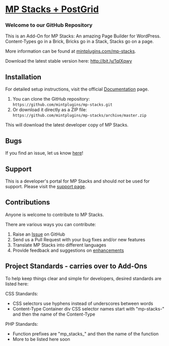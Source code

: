# [MP Stacks + PostGrid](http://mintplugins.com/plugins/mp-stacks-postgrid) 

### Welcome to our GitHub Repository

This is an Add-On for MP Stacks: An amazing Page Builder for WordPress. Content-Types go in a Brick, Bricks go in a Stack, Stacks go on a page.

More information can be found at [mintplugins.com/mp-stacks](http://mintplugins.com/mp-stacks/).

Download the latest stable version here:
http://bit.ly/1qIXqwy

## Installation ##

For detailed setup instructions, visit the official [Documentation](http://mintplugins.com/support/mp-stacks-support/) page.

1. You can clone the GitHub repository: `https://github.com/mintplugins/mp-stacks.git`
2. Or download it directly as a ZIP file: `https://github.com/mintplugins/mp-stacks/archive/master.zip`

This will download the latest developer copy of MP Stacks.

## Bugs ##
If you find an issue, let us know [here](https://github.com/mintplugins/mp-stacks/issues?state=open)!

## Support ##
This is a developer's portal for MP Stacks and should _not_ be used for support. Please visit the [support page](https://mintplugins.com/support).

## Contributions ##
Anyone is welcome to contribute to MP Stacks. 

There are various ways you can contribute:

1. Raise an [Issue](https://github.com/mintplugins/mp-stacks/issues) on GitHub
2. Send us a Pull Request with your bug fixes and/or new features
3. Translate MP Stacks into different languages
4. Provide feedback and suggestions on [enhancements](https://github.com/mintplugins/mp-stacks/issues?direction=desc&labels=Enhancement&page=1&sort=created&state=open)

## Project Standards - carries over to Add-Ons ##

To help keep things clear and simple for developers, desired standards are listed here:

CSS Standards: 
- CSS selectors use hyphens instead of underscores between words
- Content-Type Container div CSS selector names start with "mp-stacks-" and then the name of the Content-Type

PHP Standards:
- Function prefixes are "mp_stacks_" and then the name of the function
- More to be listed here soon